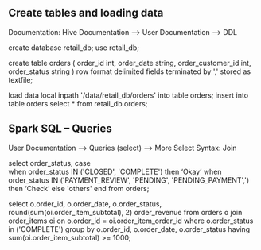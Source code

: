 ## Create tables and loading data

Documentation: Hive Documentation --> User Documentation --> DDL

create database retail_db;
use retail_db;

create table orders (
  order_id int,
  order_date string,
  order_customer_id int,
  order_status string
)
row format delimited fields terminated by ','
stored as textfile;

load data local inpath '/data/retail_db/orders' into table orders;
insert into table orders select * from  retail_db.orders;



##  Spark SQL – Queries 

User Documentation --> Queries (select) -->  More Select Syntax: Join

select order_status,
       case  
            when order_status IN ('CLOSED', 'COMPLETE') then ‘Okay’ 
            when order_status IN ('PAYMENT_REVIEW', 'PENDING', 'PENDING_PAYMENT',') then ‘Check’
            else 'others'
       end 
from orders;



select o.order_id, o.order_date, o.order_status, round(sum(oi.order_item_subtotal), 2) order_revenue
from orders o 
join order_items oi
on o.order_id = oi.order_item_order_id
where o.order_status in ('COMPLETE')
group by o.order_id, o.order_date, o.order_status
having sum(oi.order_item_subtotal) >= 1000;
 
